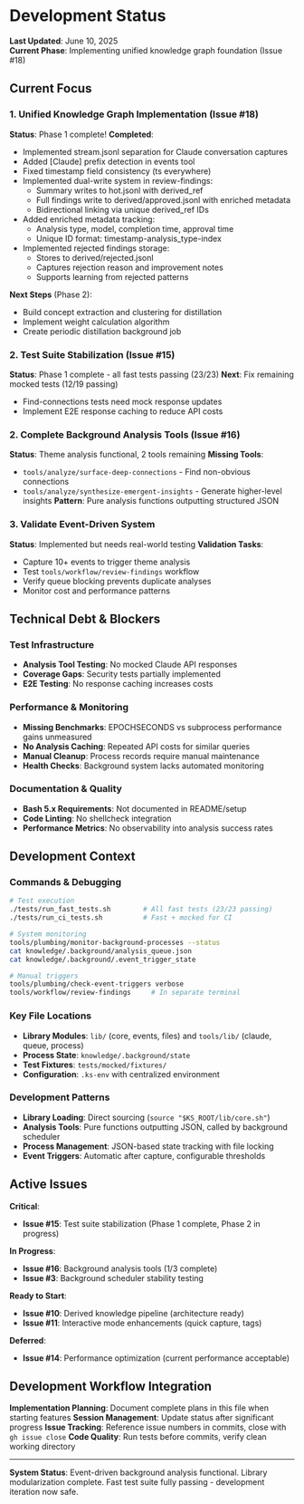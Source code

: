 # Development Status

**Last Updated**: June 10, 2025  
**Current Phase**: Implementing unified knowledge graph foundation (Issue #18)

## Current Focus

### 1. Unified Knowledge Graph Implementation (Issue #18)
**Status**: Phase 1 complete!
**Completed**:
- Implemented stream.jsonl separation for Claude conversation captures
- Added [Claude] prefix detection in events tool
- Fixed timestamp field consistency (ts everywhere)
- Implemented dual-write system in review-findings:
  - Summary writes to hot.jsonl with derived_ref
  - Full findings write to derived/approved.jsonl with enriched metadata
  - Bidirectional linking via unique derived_ref IDs
- Added enriched metadata tracking:
  - Analysis type, model, completion time, approval time
  - Unique ID format: timestamp-analysis_type-index
- Implemented rejected findings storage:
  - Stores to derived/rejected.jsonl
  - Captures rejection reason and improvement notes
  - Supports learning from rejected patterns

**Next Steps** (Phase 2):
- Build concept extraction and clustering for distillation
- Implement weight calculation algorithm
- Create periodic distillation background job

### 2. Test Suite Stabilization (Issue #15)
**Status**: Phase 1 complete - all fast tests passing (23/23)
**Next**: Fix remaining mocked tests (12/19 passing)
- Find-connections tests need mock response updates
- Implement E2E response caching to reduce API costs

### 2. Complete Background Analysis Tools (Issue #16)
**Status**: Theme analysis functional, 2 tools remaining
**Missing Tools**:
- `tools/analyze/surface-deep-connections` - Find non-obvious connections
- `tools/analyze/synthesize-emergent-insights` - Generate higher-level insights
**Pattern**: Pure analysis functions outputting structured JSON

### 3. Validate Event-Driven System
**Status**: Implemented but needs real-world testing
**Validation Tasks**:
- Capture 10+ events to trigger theme analysis
- Test `tools/workflow/review-findings` workflow
- Verify queue blocking prevents duplicate analyses
- Monitor cost and performance patterns

## Technical Debt & Blockers

### Test Infrastructure
- **Analysis Tool Testing**: No mocked Claude API responses
- **Coverage Gaps**: Security tests partially implemented
- **E2E Testing**: No response caching increases costs

### Performance & Monitoring
- **Missing Benchmarks**: EPOCHSECONDS vs subprocess performance gains unmeasured
- **No Analysis Caching**: Repeated API costs for similar queries
- **Manual Cleanup**: Process records require manual maintenance
- **Health Checks**: Background system lacks automated monitoring

### Documentation & Quality
- **Bash 5.x Requirements**: Not documented in README/setup
- **Code Linting**: No shellcheck integration
- **Performance Metrics**: No observability into analysis success rates

## Development Context

### Commands & Debugging
```bash
# Test execution
./tests/run_fast_tests.sh        # All fast tests (23/23 passing)
./tests/run_ci_tests.sh          # Fast + mocked for CI

# System monitoring  
tools/plumbing/monitor-background-processes --status
cat knowledge/.background/analysis_queue.json
cat knowledge/.background/.event_trigger_state

# Manual triggers
tools/plumbing/check-event-triggers verbose
tools/workflow/review-findings     # In separate terminal
```

### Key File Locations
- **Library Modules**: `lib/` (core, events, files) and `tools/lib/` (claude, queue, process)
- **Process State**: `knowledge/.background/state`
- **Test Fixtures**: `tests/mocked/fixtures/`
- **Configuration**: `.ks-env` with centralized environment

### Development Patterns
- **Library Loading**: Direct sourcing (`source "$KS_ROOT/lib/core.sh"`)
- **Analysis Tools**: Pure functions outputting JSON, called by background scheduler
- **Process Management**: JSON-based state tracking with file locking
- **Event Triggers**: Automatic after capture, configurable thresholds

## Active Issues

**Critical**:
- **Issue #15**: Test suite stabilization (Phase 1 complete, Phase 2 in progress)

**In Progress**:  
- **Issue #16**: Background analysis tools (1/3 complete)
- **Issue #3**: Background scheduler stability testing

**Ready to Start**:
- **Issue #10**: Derived knowledge pipeline (architecture ready)
- **Issue #11**: Interactive mode enhancements (quick capture, tags)

**Deferred**:
- **Issue #14**: Performance optimization (current performance acceptable)

## Development Workflow Integration

**Implementation Planning**: Document complete plans in this file when starting features
**Session Management**: Update status after significant progress
**Issue Tracking**: Reference issue numbers in commits, close with `gh issue close`
**Code Quality**: Run tests before commits, verify clean working directory

---

**System Status**: Event-driven background analysis functional. Library modularization complete. Fast test suite fully passing - development iteration now safe.